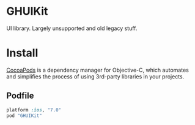 GHUIKit
===========

UI library. Largely unsupported and old legacy stuff.

# Install

[CocoaPods](http://cocoapods.org) is a dependency manager for Objective-C, which automates and simplifies the process of using 3rd-party libraries in your projects.

## Podfile

```ruby
platform :ios, "7.0"
pod "GHUIKit"
```

